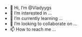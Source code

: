 - 👋 Hi, I’m @Vladyygs
- 👀 I’m interested in ...
- 🌱 I’m currently learning ...
- 💞️ I’m looking to collaborate on ...
- 📫 How to reach me ...

<!---
Vladyygs/Vladyygs is a ✨ special ✨ repository because its `README.md` (this file) appears on your GitHub profile.
You can click the Preview link to take a look at your changes.
--->
